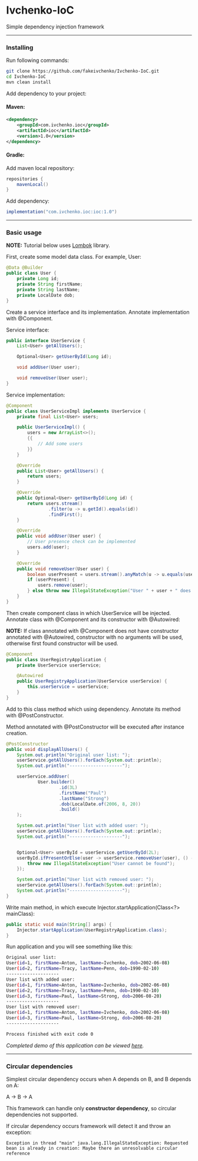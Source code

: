 # Ivchenko-IoC
Simple dependency injection framework

---

### Installing
Run following commands:
```sh
git clone https://github.com/fakeivchenko/Ivchenko-IoC.git
cd Ivchenko-IoC
mvn clean install
```
Add dependency to your project:

#### Maven:
```xml
<dependency>
    <groupId>com.ivchenko.ioc</groupId>
    <artifactId>ioc</artifactId>
    <version>1.0</version>
</dependency>
```
#### Gradle:
Add maven local repository:
```gradle
repositories {
    mavenLocal()
}
```
Add dependency:
```gradle
implementation("com.ivchenko.ioc:ioc:1.0")
```
---
### Basic usage
<b>NOTE:</b> Tutorial below uses <a href="https://projectlombok.org/">Lombok</a> library.

First, create some model data class. For example, User:
```java
@Data @Builder
public class User {
    private Long id;
    private String firstName;
    private String lastName;
    private LocalDate dob;
}
```

Create a service interface and its implementation.
Annotate implementation with @Component.

Service interface:
```java
public interface UserService {
    List<User> getAllUsers();

    Optional<User> getUserById(Long id);

    void addUser(User user);

    void removeUser(User user);
}
```
Service implementation:
```java
@Component
public class UserServiceImpl implements UserService {
    private final List<User> users;

    public UserServiceImpl() {
        users = new ArrayList<>();
        {{
            // Add some users
        }}
    }

    @Override
    public List<User> getAllUsers() {
        return users;
    }

    @Override
    public Optional<User> getUserById(Long id) {
        return users.stream()
                .filter(u -> u.getId().equals(id))
                .findFirst();
    }

    @Override
    public void addUser(User user) {
        // User presence check can be implemented
        users.add(user);
    }

    @Override
    public void removeUser(User user) {
        boolean userPresent = users.stream().anyMatch(u -> u.equals(user));
        if (userPresent) {
            users.remove(user);
        } else throw new IllegalStateException("User " + user + " does not exists");
    }
}
```
Then create component class in which UserService will be injected.
Annotate class with @Component and its constructor with @Autowired:

<b>NOTE:</b> If class annotated with @Component does not have
constructor annotated with @Autowired, constructor with no arguments will be used,
otherwise first found constructor will be used.
```java
@Component
public class UserRegistryApplication {
    private UserService userService;

    @Autowired
    public UserRegistryApplication(UserService userService) {
        this.userService = userService;
    }
}
```
Add to this class method which using dependency.
Annotate its method with @PostConstructor.

Method annotated with @PostConstructor will be executed after instance creation.
```java
@PostConstructor
public void displayAllUsers() {
    System.out.println("Original user list: ");
    userService.getAllUsers().forEach(System.out::println);
    System.out.println("--------------------");

    userService.addUser(
            User.builder()
                    .id(3L)
                    .firstName("Paul")
                    .lastName("Strong")
                    .dob(LocalDate.of(2006, 8, 20))
                    .build()
    );

    System.out.println("User list with added user: ");
    userService.getAllUsers().forEach(System.out::println);
    System.out.println("--------------------");


    Optional<User> userById = userService.getUserById(2L);
    userById.ifPresentOrElse(user -> userService.removeUser(user), () -> {
        throw new IllegalStateException("User cannot be found");
    });

    System.out.println("User list with removed user: ");
    userService.getAllUsers().forEach(System.out::println);
    System.out.println("--------------------");
}
```
Write main method,
in which execute Injector.startApplication(Class<?> mainClass):
```java
public static void main(String[] args) {
    Injector.startApplication(UserRegistryApplication.class);
}
```
Run application and you will see something like this:
```bash
Original user list: 
User(id=1, firstName=Anton, lastName=Ivchenko, dob=2002-06-08)
User(id=2, firstName=Tracy, lastName=Penn, dob=1990-02-10)
--------------------
User list with added user: 
User(id=1, firstName=Anton, lastName=Ivchenko, dob=2002-06-08)
User(id=2, firstName=Tracy, lastName=Penn, dob=1990-02-10)
User(id=3, firstName=Paul, lastName=Strong, dob=2006-08-20)
--------------------
User list with removed user: 
User(id=1, firstName=Anton, lastName=Ivchenko, dob=2002-06-08)
User(id=3, firstName=Paul, lastName=Strong, dob=2006-08-20)
--------------------

Process finished with exit code 0
```
<i>Completed demo of this application can be viewed <a href="https://github.com/fakeivchenko/Ivchenko-IoC/tree/master/demos/UserRegistryDemo">here</a>.</i>

---
### Circular dependencies
Simplest circular dependency occurs when A depends on B, and B depends on A:

A → B → A

This framework can handle only <b>constructor dependency</b>,
so circular dependencies not supported.

If circular dependency occurs framework will detect it and throw an exception:
```
Exception in thread "main" java.lang.IllegalStateException: Requested bean is already in creation: Maybe there an unresolvable circular reference
```
